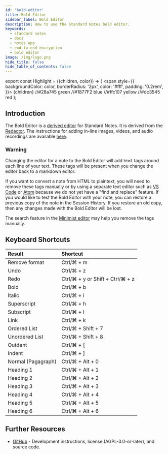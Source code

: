 ```yaml
---
id: 'bold-editor'
title: Bold Editor
sidebar_label: Bold Editor
description: How to use the Standard Notes bold editor.
keywords:
  - standard notes
  - docs
  - notes app
  - end-to-end encryption
  - bold editor
image: /img/logo.png
hide_title: false
hide_table_of_contents: false
---
```


export const Highlight = ({children, color}) => ( <span style={{
      backgroundColor: color,
      borderRadius: '2px',
      color: '#fff',
      padding: '0.2rem',
    }}> {children} </span>
//#28a745 green
//#1877F2 blue
//#ffc107 yellow
//#dc3545 red
 );

## Introduction

The Bold Editor is a [derived editor](https://standardnotes.com/help/77/what-are-editors) for Standard Notes. It is derived from the [Redactor](https://imperavi.com/redactor). The instructions for adding in-line images, videos, and audio recordings are available [here](https://standardnotes.com/help/71/how-do-i-add-images-to-my-notes).

### <Highlight color="#1877F2">Warning</Highlight>

Changing the editor for a note to the Bold Editor will add `html` tags around each line of your text. These tags will be present when you change the editor back to a markdown editor.

If you want to convert a note from HTML to plaintext, you will need to remove these tags manually or by using a separate text editor such as [VS Code](https://code.visualstudio.com/) or [Atom](https://atom.io) because we do not yet have a "find and replace" feature. If you would like to test the Bold Editor with your note, you can restore a previous copy of the note in the Session History. If you restore an old copy, then any changes made with the Bold Editor will be lost.

The search feature in the [Minimist editor](https://standardnotes.com/features/markdown-minimist) may help you remove the tags manually.

## Keyboard Shortcuts

| Result             | Shortcut                         |
| :----------------- | :------------------------------- |
| Remove format      | Ctrl/⌘ + m                       |
| Undo               | Ctrl/⌘ + z                       |
| Redo               | Ctrl/⌘ + y or Shift + Ctrl/⌘ + z |
| Bold               | Ctrl/⌘ + b                       |
| Italic             | Ctrl/⌘ + i                       |
| Superscript        | Ctrl/⌘ + h                       |
| Subscript          | Ctrl/⌘ + l                       |
| Link               | Ctrl/⌘ + k                       |
| Ordered List       | Ctrl/⌘ + Shift + 7               |
| Unordered List     | Ctrl/⌘ + Shift + 8               |
| Outdent            | Ctrl/⌘ + [                       |
| Indent             | Ctrl/⌘ + ]                       |
| Normal (Pagagraph) | Ctrl/⌘ + Alt + 0                 |
| Heading 1          | Ctrl/⌘ + Alt + 1                 |
| Heading 2          | Ctrl/⌘ + Alt + 2                 |
| Heading 3          | Ctrl/⌘ + Alt + 3                 |
| Heading 4          | Ctrl/⌘ + Alt + 4                 |
| Heading 5          | Ctrl/⌘ + Alt + 5                 |
| Heading 6          | Ctrl/⌘ + Alt + 6                 |

## Further Resources

- [GitHub](https://github.com/standardnotes/bold-editor) - Development instructions, license (AGPL-3.0-or-later), and source code.
